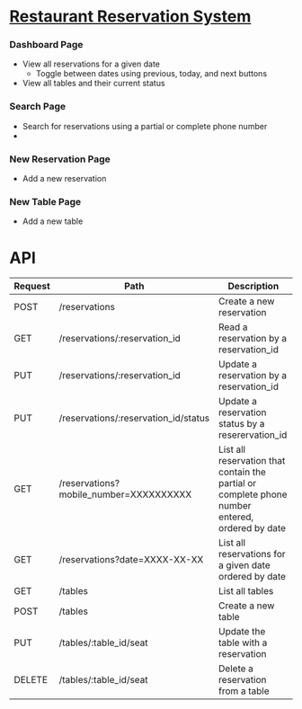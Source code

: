 # [Restaurant Reservation System](https://restaurantreservationsystem-frontend.onrender.com)

### Dashboard Page
* View all reservations for a given date
  * Toggle between dates using previous, today, and next buttons
* View all tables and their current status 
### Search Page
* Search for reservations using a partial or complete phone number
* 
### New Reservation Page
* Add a new reservation
### New Table Page
* Add a new table 

# API
Request | Path | Description
| ----------- | ----------- | ----------- | 
| POST | /reservations | Create a new reservation |
| GET | /reservations/:reservation_id | Read a reservation by a reservation_id |
| PUT | /reservations/:reservation_id | Update a reservation by a reservation_id |
| PUT | /reservations/:reservation_id/status | Update a reservation status by a reserervation_id |
| GET | /reservations?mobile_number=XXXXXXXXXX | List all reservation that contain the partial or complete phone number entered, ordered by date |
| GET | 	/reservations?date=XXXX-XX-XX | List all reservations for a given date ordered by date | 
| GET | /tables | List all tables|
| POST | /tables | Create a new table | 
| PUT | /tables/:table_id/seat | Update the table with a reservation |
| DELETE | /tables/:table_id/seat | Delete a reservation from a table | 
